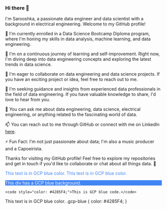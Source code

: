 ### Hi there 👋

I'm Sarooshka, a passionate data engineer and data scientist with a background in electrical engineering. Welcome to my GitHub profile!

🔭 I'm currently enrolled in a Data Science Bootcamp Diploma program, where I'm honing my skills in data analysis, machine learning, and data engineering.

🌱 I'm on a continuous journey of learning and self-improvement. Right now, I'm diving deep into data engineering concepts and exploring the latest trends in data science.

👯 I'm eager to collaborate on data engineering and data science projects. If you have an exciting project or idea, feel free to reach out to me.

🤔 I'm seeking guidance and insights from experienced data professionals in the field of data engineering. If you have valuable knowledge to share, I'd love to hear from you.

💬 You can ask me about data engineering, data science, electrical engineering, or anything related to the fascinating world of data.

📫 You can reach out to me through GitHub or connect with me on LinkedIn [here](https://www.linkedin.com/in/sarasalehi7/).

⚡ Fun Fact: I'm not just passionate about data; I'm also a music producer and a Capoeirista.

Thanks for visiting my GitHub profile! Feel free to explore my repositories and get in touch if you'd like to collaborate or chat about all things data. 🚀

<span style="color: #4285F4;">This text is in GCP blue color.</span>
<span style="color: #4285F4;">This text is in GCP blue color.</span>
<div style="background-color: #4285F4; color: white;">This div has a GCP blue background.</div>

`<code style="color: #4285F4;">This is GCP blue code.</code>`
<link rel="stylesheet" type="text/css" href="styles.css">
<span class="gcp-blue">This text is in GCP blue color.</span>
.gcp-blue {
    color: #4285F4;
}

